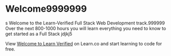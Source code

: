 # Welcome9999999
s
Welcome to the Learn-Verified Full Stack Web Development track.999999 Over the next 800-1000 hours you will learn everything you need to know to get started as a Full Stack 
jdjkj5
<p class='util--hide'>View <a href='https://learn.co/lessons/welcome-to-learn-verified'>Welcome to Learn Verified</a> on Learn.co and start learning to code for free.</p>
